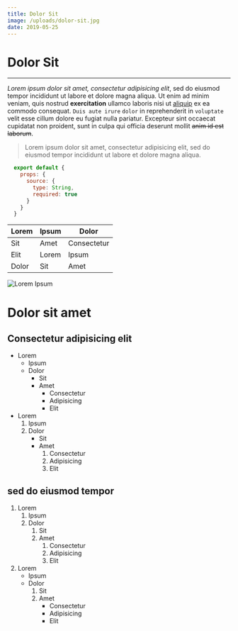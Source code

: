 ```yaml
---
title: Dolor Sit
image: /uploads/dolor-sit.jpg
date: 2019-05-25
---
```


# Dolor Sit

---

*Lorem ipsum dolor sit amet, consectetur adipisicing elit*, sed do eiusmod
tempor incididunt ut labore et dolore magna aliqua. Ut enim ad minim veniam,
quis nostrud **exercitation** ullamco laboris nisi ut [aliquip](#) ex ea commodo
consequat. `Duis aute irure` `dolor` in reprehenderit in `voluptate` velit esse
cillum dolore eu fugiat nulla pariatur. Excepteur sint occaecat cupidatat non
proident, sunt in culpa qui officia deserunt mollit ~~anim id est laborum~~.

> Lorem ipsum dolor sit amet, consectetur adipisicing elit, sed do eiusmod
> tempor incididunt ut labore et dolore magna aliqua.

```javascript
  export default {
    props: {
      source: {
        type: String,
        required: true
      }
    }
  }
```

| Lorem | Ipsum | Dolor       |
|-------|-------|-------------|
| Sit   | Amet  | Consectetur |
| Elit  | Lorem | Ipsum       |
| Dolor | Sit   | Amet        |

![Lorem Ipsum](/uploads/lorem-ipsum.jpg)

# Dolor sit amet

## Consectetur adipisicing elit

* Lorem
  * Ipsum
  * Dolor
    * Sit
    * Amet
      * Consectetur
      * Adipisicing
      * Elit
* Lorem
  1. Ipsum
  2. Dolor
     * Sit
     * Amet
       1. Consectetur
       2. Adipisicing
       3. Elit

## sed do eiusmod tempor

1. Lorem
   1. Ipsum
   2. Dolor
      1. Sit
      2. Amet
         1. Consectetur
         2. Adipisicing
         3. Elit
2. Lorem
   * Ipsum
   * Dolor
     1. Sit
     2. Amet
        * Consectetur
        * Adipisicing
        * Elit
